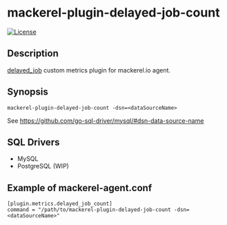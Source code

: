 mackerel-plugin-delayed-job-count
=================================

[![License](https://img.shields.io/github/license/masutaka/mackerel-plugin-delayed-job-count.svg?maxAge=2592000)][license]

[license]: https://github.com/masutaka/mackerel-plugin-delayed-job-count/blob/master/LICENSE

Description
-----------

[delayed_job](https://rubygems.org/gems/delayed_job) custom metrics plugin for mackerel.io agent.

Synopsis
--------

    mackerel-plugin-delayed-job-count -dsn=<dataSourceName>

See https://github.com/go-sql-driver/mysql/#dsn-data-source-name

SQL Drivers
-----------

* MySQL
* PostgreSQL (WIP)

Example of mackerel-agent.conf
------------------------------

    [plugin.metrics.delayed_job_count]
    command = "/path/to/mackerel-plugin-delayed-job-count -dsn=<dataSourceName>"
